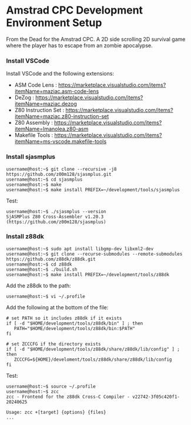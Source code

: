 # Amstrad CPC Development Environment Setup

From the Dead for the Amstrad CPC. A 2D side scrolling 2D survival game where the player has to escape from an zombie apocalypse.

### Install VSCode

Install VSCode and the following extensions:

- ASM Code Lens : https://marketplace.visualstudio.com/items?itemName=maziac.asm-code-lens
- DeZog : https://marketplace.visualstudio.com/items?itemName=maziac.dezog
- Z80 Instruction Set : https://marketplace.visualstudio.com/items?itemName=maziac.z80-instruction-set
- Z80 Assembly : https://marketplace.visualstudio.com/items?itemName=Imanolea.z80-asm
- Makefile Tools : https://marketplace.visualstudio.com/items?itemName=ms-vscode.makefile-tools


### Install sjasmplus

```
username@host:~$ git clone --recursive -j8 https://github.com/z00m128/sjasmplus.git
username@host:~$ cd sjasmplus
username@host:~$ make
username@host:~$ make install PREFIX=~/development/tools/sjasmplus
```

Test:

```
username@host:~$ ./sjasmplus --version
SjASMPlus Z80 Cross-Assembler v1.20.3 (https://github.com/z00m128/sjasmplus)
```

### Install z88dk

```
username@host:~$ sudo apt install libgmp-dev libxml2-dev
username@host:~$ git clone --recurse-submodules --remote-submodules https://github.com/z88dk/z88dk.git
username@host:~$ cd z88dk
username@host:~$ ./build.sh
username@host:~$ make install PREFIX=~/development/tools/z88dk
```

Add the z88dk to the path:

```
username@host:~$ vi ~/.profile
```

Add the following at the bottom of the file:

```
# set PATH so it includes z88dk if it exists
if [ -d "$HOME/development/tools/z88dk/bin" ] ; then
   PATH="$HOME/development/tools/z88dk/bin:$PATH"
fi

# set ZCCCFG if the directory exists
if [ -d "$HOME/development/tools/z88dk/share/z88dk/lib/config" ] ; then
   ZCCCFG=${HOME}/develoment/tools/z88dk/share/z88dk/lib/config
fi
```

Test:

```
username@host:~$ source ~/.profile
username@host:~$ zcc
zcc - Frontend for the z88dk Cross-C Compiler - v22742-3f05c420f1-20240625

Usage: zcc +[target] {options} {files}
...
```